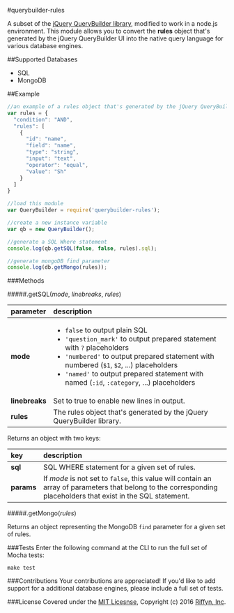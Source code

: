 #querybuilder-rules

A subset of the [jQuery QueryBuilder library](http://querybuilder.js.org/index.html), modified to work in a node.js environment. This module allows you to convert the **rules** object that's generated by the jQuery QueryBuilder UI into the native query language for various database engines.

##Supported Databases

* SQL
* MongoDB

##Example

```javascript
//an example of a rules object that's generated by the jQuery QueryBuilder UI.
var rules = {
  "condition": "AND",
  "rules": [
    {
      "id": "name",
      "field": "name",
      "type": "string",
      "input": "text",
      "operator": "equal",
      "value": "Sh"
    }
  ]
}

//load this module
var QueryBuilder = require('querybuilder-rules');

//create a new instance variable
var qb = new QueryBuilder();

//generate a SQL Where statement
console.log(qb.getSQL(false, false, rules).sql);

//generate mongoDB find parameter
console.log(db.getMongo(rules));
```

###Methods

#####.getSQL(*mode*, *linebreaks*, *rules*)

| parameter | description  |
|:---|:---|
| **mode** | <ul><li>`false` to output plain SQL</li><li>`'question_mark'` to output prepared statement with `?` placeholders</li><li>`'numbered'` to output prepared statement with numbered (`$1`, `$2`, ...) placeholders</li><li>`'named'` to output prepared statement with named (`:id`, `:category`, ...) placeholders</li></ul> |
| **linebreaks** | Set to true to enable new lines in output. |
| **rules** | The rules object that's generated by the jQuery QueryBuilder library. |

Returns an object with two keys:

| key | description  |
|:---|:---|
| **sql** | SQL WHERE statement for a given set of rules. |
| **params**  | If *mode* is not set to `false`, this value will contain an array of parameters that belong to the corresponding placeholders that exist in the SQL statement. |

#####.getMongo(*rules*)

Returns an object representing the MongoDB `find` parameter for a given set of rules.

###Tests
Enter the following command at the CLI to run the full set of Mocha tests:

```cli
make test
```

###Contributions
Your contributions are appreciated! If you'd like to add support for a additional database engines, please include a full set of tests. 

###License
Covered under the [MIT Licesnse](./LICENSE), Copyright (c) 2016 [Riffyn, Inc](http://riffyn.com).